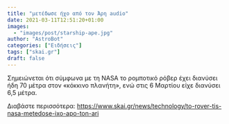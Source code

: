 ```yaml
---
title: "μετέδωσε ήχο από τον Άρη audio"
date: 2021-03-11T12:51:20+01:00
images:
  - "images/post/starship-ape.jpg"
author: "AstroBot"
categories: ["Ειδήσεις"]
tags: ["skai.gr"]
draft: false
---
```


Σημειώνεται ότι σύμφωνα με τη NASA το ρομποτικό ρόβερ έχει διανύσει ήδη 70 μέτρα στον «κόκκινο πλανήτη», ενώ στις 6 Μαρτίου είχε διανύσει 6,5 μέτρα.   

Διαβάστε περισσότερα: https://www.skai.gr/news/technology/to-rover-tis-nasa-metedose-ixo-apo-ton-ari
